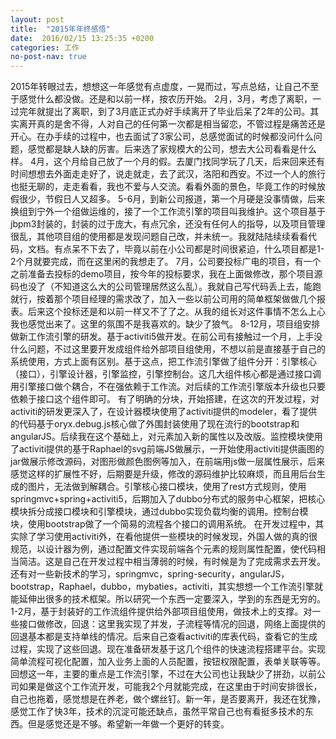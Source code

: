 ```yaml
---
layout: post
title:  "2015年年终感悟"
date:  2016/02/15 13:25:35 +0200
categories: 工作
no-post-nav: true
---
```


2015年转眼过去，想想这一年感觉有点虚度，一晃而过，写点总结，让自己不至于感觉什么都没做。还是和以前一样，按农历开始。
        2月，3月，考虑了离职，一过完年就提出了离职，到了3月底正式办好手续离开了毕业后呆了2年的公司。其实离开真的是舍不得，人对自己的任何第一次都是相当留恋，不管过程是痛苦还是开心。在办手续的过程中，也去面试了3家公司，总感觉面试的时候都没问什么问题，感觉都是缺人缺的厉害。后来选了家规模大的公司，想去大公司看看是什么样。
       4月，这个月给自己放了一个月的假。去厦门找同学玩了几天，后来回来还有时间想想去外面走走好了，说走就走，去了武汉，洛阳和西安。不过一个人的旅行也挺无聊的，走走看看，我也不爱与人交流。看看外面的景色，毕竟工作的时候放假很少，节假日人又超多。
       5-6月，到新公司报道，第一个月硬是没事情做，后来换组到宁外一个组做运维的，接了一个工作流引擎的项目叫我维护。这个项目基于jbpm3封装的，封装的过于庞大，有点冗余，还没有任何人的指导，以及项目管理很乱，其他项目组的使用都是发现问题自己改，并未统一。我就陆陆续续看看代码，文档。有点呆不下去了，毕竟以前在小公司都是时间很紧迫，什么项目都是1-2个月就要完成，而在这里闲的我想走了。
       7月，公司要投标广电的项目，有一个之前准备去投标的demo项目，按今年的投标要求，我在上面做修改，那个项目源码也没了（不知道这么大的公司管理居然这么乱）。我就自己写代码丢上去，能跑就行，按着那个项目经理的需求改了，加入一些以前公司用的简单框架做做几个报表。后来这个投标还是和以前一样又不了了之。从我的组长对这件事情不怎么上心我也感觉出来了。这里的氛围不是我喜欢的。缺少了狼气。
        8-12月，项目组安排做新工作流引擎的研发。基于activiti5做开发。在前公司有接触过一个月，上手没什么问题，不过这里要开发成组件给外部项目组使用，不想以前是直接基于自己的系统使用，方式上面有区别。基于这点，把工作流引擎做了组件分开：引擎核心（接口），引擎设计器，引擎监控，引擎控制台。这几大组件核心都是通过接口调用引擎接口做个耦合，不在强依赖于工作流。对后续的工作流引擎版本升级也只要依赖于接口这个组件即可。
        有了明确的分块，开始搭建，在这次的开发过程，对activiti的研发更深入了，在设计器模块使用了activiti提供的modeler，看了提供的代码基于oryx.debug.js核心做了外围封装使用了现在流行的bootstrap和angularJS。后续我在这个基础上，对元素加入新的属性以及改版。监控模块使用了activiti提供的基于Raphael的svg前端JS做展示，一开始使用activiti提供画图的jar做展示修改源码，对图形做颜色图例等加入，在前端用js做一层属性展示，后来感觉这样的扩展性不好，后期要是升级，修改的源码维护比较麻烦，而且用后台生成的图片，无法做到解耦合。引擎核心接口模块，使用了rest方式规则，使用springmvc+spring+activiti5，后期加入了dubbo分布式的服务中心框架，把核心模块拆分成接口模块和引擎模块，通过dubbo实现负载均衡的调用。控制台模块，使用bootstrap做了一个简易的流程各个接口的调用系统。
         在开发过程中，其实除了学习使用activiti外，在看他提供一些模块的时候发现，外国人做的真的很规范，以设计器为例，通过配置文件实现前端各个元素的规则属性配置，使代码相当简洁。这是自己在开发过程中相当薄弱的时候，有时候是为了完成需求去开发。还有对一些新技术的学习，springmvc，spring-security，angularJS，bootstrap，Raphael，dubbo，mybaties，activiti，其实想想一个工作流引擎就能延伸出很多的技术框架。所以研究一个东西一定要深入，学到的东西是无穷的。
         1-2月，基于封装好的工作流组件提供给外部项目组使用，做技术上的支撑。对一些接口做修改，回退：这里我实现了并发，子流程等情况的回退，网络上面提供的回退基本都是支持单线的情况。后来自己查看activiti的库表代码，查看它的生成过程，实现了这些回退。现在准备研发基于这几个组件的快速流程搭建平台。实现简单流程可视化配置，加入业务上面的人员配置，按钮权限配置，表单关联等等。
         回想这一年，主要的重点是工作流引擎，不过在大公司也让我缺少了拼劲，以前公司如果是做这个工作流开发，可能我2个月就能完成，在这里由于时间安排很长，自己也拖着，感觉想是在养老，做个螺丝钉。新一年，是否要离开，我还在犹豫，感觉工作了快3年，技术的沉淀可能还缺点，虽然平常自己也有看挺多技术的东西。但是感觉还是不够。希望新一年做一个更好的转变。
